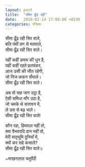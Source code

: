 ```yaml
---
layout: post
title:  "सीमा ढूँढ रही"
date:   2018-02-14 17:08:00 +0530
categories: पत्रिका
---
```


सीमा ढूँढ़ रही सिर वाले,  
बलि पंथी प्रण से मतवाले,  
सीमा ढूँढ़ रही सिर वाले।

यहीं कहीं डमरू की धुन है,  
यहीं कहीं रहते प्रलयंकर,  
आज उसी की जीत रहेगी,  
जो निज कफन सँभाले।  
सीमा ढूँढ़ रही सिर वाले।

अब तो यज्ञ जाग उट्ठा है,  
ऐसी समिधा माँग उठा है,  
जो चमके थे सत्तावन में,  
ले उस से बढ़ भाले।  
सीमा ढूँढ़ रही सिर वाले!

कौन रहा, हिमवाल नहीं तो,  
क्या वैभवयदि दान नहीं तो,  
मेरी मातृभूमि दुनियाँ में,  
क्यों कर सहे कसाले?  
सीमा ढूँढ़ रही सिर वाले॥

~माखनलाल चतुर्वेदी
